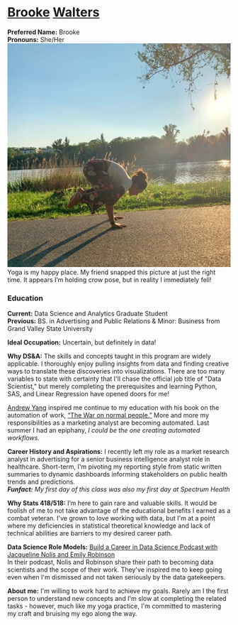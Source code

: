 # [Brooke](https://www.youtube.com/watch?v=JuN1LpFw5OI&ab_channel=NamesOrg) [Walters](https://www.youtube.com/watch?v=SUUbBa8u8EM&ab_channel=PronounceNames)

**Preferred Name:** Brooke \
**Pronouns:** She/Her \
![Crow Pose](https://github.com/BrookemWalters/preparation01/blob/main/Crow%20Pose.jpg?raw=true) \
Yoga is my happy place. My friend snapped this picture at just the right time. It appears I’m holding crow pose,  but in reality I immediately fell! 

### Education
**Current:** Data Science and Analytics Graduate Student \
**Previous:** BS. in Advertising and Public Relations & Minor: Business from Grand Valley State University

**Ideal Occupation:** Uncertain, but definitely in data! 

**Why DS&A:** The skills and concepts taught in this program are widely applicable. I thoroughly enjoy pulling insights from data and finding creative ways to translate these discoveries into visualizations. There are too many variables to state with certainty that I'll chase the official job title of "Data Scientist," but merely completing the prerequisites and learning Python, SAS, and Linear Regression have opened doors for me! 

[Andrew Yang](https://en.wikipedia.org/wiki/Andrew_Yang) inspired me continue to my education with his book on the automation of work, [“The War on normal people.”](https://www.goodreads.com/book/show/36204293-the-war-on-normal-people?ac=1&from_search=true&qid=3CxGZZVjQQ&rank=1) More and more my responsibilities as a marketing analyst are becoming automated. Last summer I had an epiphany, *I could be the one creating automated workflows.*  

**Career History and Aspirations:**
 I recently left my role as a market research analyst in advertising for a senior business intelligence analyst role in healthcare. 
Short-term, I'm pivoting my reporting style from static written summaries to dynamic dashboards informing stakeholders on public health trends and predictions. \
***Funfact:** My first day of this class was also my first day at Spectrum Health*

**Why Stats 418/518:**
I’m here to gain rare and valuable skills. It would be foolish of me to not take advantage of the educational benefits I earned as a combat veteran.
I've grown to love working with data, but I'm at a point where my deficiencies in statistical theoretical knowledge and lack of technical abilities are barriers to my desired career path.
 
**Data Science Role Models:** [Build a Career in Data Science Podcast with Jacqueline Nolis and Emily Robinson
](https://anchor.fm/datascicareer) \
In their podcast, Nolis and Robinson share their path to becoming data scientists and the scope of their work. They've inspired me to keep going even when I'm dismissed and not taken seriously by the data gatekeepers. 

**About me:** I'm willing to work hard to achieve my goals. Rarely am I the first person to understand new concepts and I'm slow at completing the related tasks - however, much like my yoga practice, I'm committed to mastering my craft and bruising my ego along the way.
